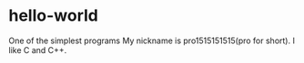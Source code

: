 # hello-world
One of the simplest programs
My nickname is pro1515151515(pro for short).
I like C and C++.
